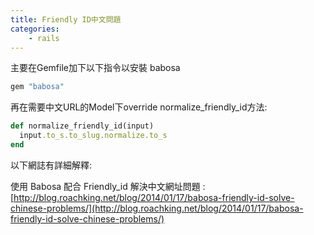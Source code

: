 ```yaml
---
title: Friendly ID中文問題
categories:
    - rails
---
```

主要在Gemfile加下以下指令以安裝 babosa

```ruby
gem "babosa"
```

再在需要中文URL的Model下override normalize_friendly_id方法:

```ruby
def normalize_friendly_id(input)
  input.to_s.to_slug.normalize.to_s
end
```

以下網誌有詳細解釋:

使用 Babosa 配合 Friendly_id 解決中文網址問題 : [http://blog.roachking.net/blog/2014/01/17/babosa-friendly-id-solve-chinese-problems/](http://blog.roachking.net/blog/2014/01/17/babosa-friendly-id-solve-chinese-problems/)
